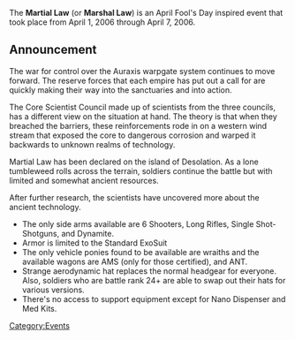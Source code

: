 The **Martial Law** (or **Marshal Law**) is an April Fool's Day inspired
event that took place from April 1, 2006 through April 7, 2006.

## Announcement

The war for control over the Auraxis warpgate system continues to move
forward. The reserve forces that each empire has put out a call for are
quickly making their way into the sanctuaries and into action.

The Core Scientist Council made up of scientists from the three
councils, has a different view on the situation at hand. The theory is
that when they breached the barriers, these reinforcements rode in on a
western wind stream that exposed the core to dangerous corrosion and
warped it backwards to unknown realms of technology.

Martial Law has been declared on the island of Desolation. As a lone
tumbleweed rolls across the terrain, soldiers continue the battle but
with limited and somewhat ancient resources.

After further research, the scientists have uncovered more about the
ancient technology.

-   The only side arms available are 6 Shooters, Long Rifles, Single
    Shot-Shotguns, and Dynamite.
-   Armor is limited to the Standard ExoSuit
-   The only vehicle ponies found to be available are wraiths and the
    available wagons are AMS (only for those certified), and ANT.
-   Strange aerodynamic hat replaces the normal headgear for everyone.
    Also, soldiers who are battle rank 24+ are able to swap out their
    hats for various versions.
-   There's no access to support equipment except for Nano Dispenser and
    Med Kits.

[Category:Events](Category:Events "wikilink")